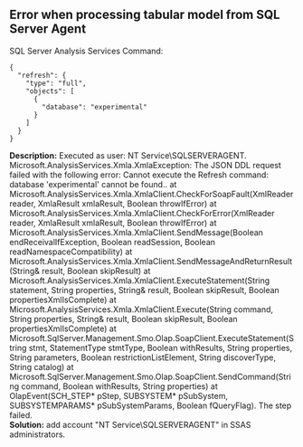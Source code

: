 ## Error when processing tabular model from SQL Server Agent
SQL Server Analysis Services Command:
```
{
  "refresh": {
    "type": "full",
    "objects": [
      {
        "database": "experimental"
      }
    ]
  }
}
```
**Description:** Executed as user: NT Service\SQLSERVERAGENT. Microsoft.AnalysisServices.Xmla.XmlaException: The JSON DDL request failed with the following error: Cannot execute the Refresh command: database 'experimental' cannot be found..   at Microsoft.AnalysisServices.Xmla.XmlaClient.CheckForSoapFault(XmlReader reader, XmlaResult xmlaResult, Boolean throwIfError)   at Microsoft.AnalysisServices.Xmla.XmlaClient.CheckForError(XmlReader reader, XmlaResult xmlaResult, Boolean throwIfError)   at Microsoft.AnalysisServices.Xmla.XmlaClient.SendMessage(Boolean endReceivalIfException, Boolean readSession, Boolean readNamespaceCompatibility)   at Microsoft.AnalysisServices.Xmla.XmlaClient.SendMessageAndReturnResult(String& result, Boolean skipResult)   at Microsoft.AnalysisServices.Xmla.XmlaClient.ExecuteStatement(String statement, String properties, String& result, Boolean skipResult, Boolean propertiesXmlIsComplete)   at Microsoft.AnalysisServices.Xmla.XmlaClient.Execute(String command, String properties, String& result, Boolean skipResult, Boolean propertiesXmlIsComplete)   at Microsoft.SqlServer.Management.Smo.Olap.SoapClient.ExecuteStatement(String stmt, StatementType stmtType, Boolean withResults, String properties, String parameters, Boolean restrictionListElement, String discoverType, String catalog)   at Microsoft.SqlServer.Management.Smo.Olap.SoapClient.SendCommand(String command, Boolean withResults, String properties)   at OlapEvent(SCH_STEP* pStep, SUBSYSTEM* pSubSystem, SUBSYSTEMPARAMS* pSubSystemParams, Boolean fQueryFlag).  The step failed.
<br>**Solution:** add account "NT Service\SQLSERVERAGENT" in SSAS administrators.
